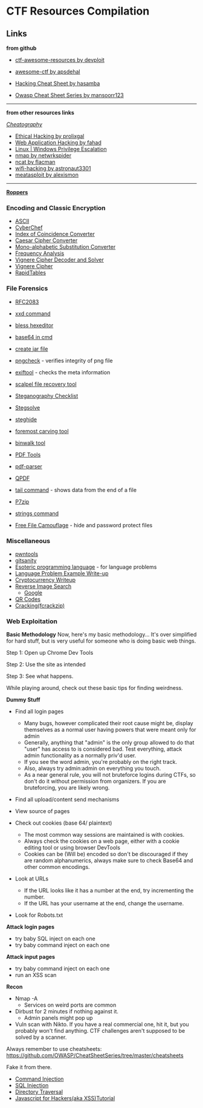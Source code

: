 # CTF Resources Compilation

## Links

**from github**


- [ctf-awesome-resources by devploit](https://github.com/devploit/ctf-awesome-resources)

- [awesome-ctf by apsdehal](https://github.com/apsdehal/awesome-ctf)

- [Hacking Cheat Sheet by hasamba](https://github.com/hasamba/Hacking-and-CTF-Cheat-Sheet/blob/main/Hacking%20Cheat%20Sheet.md#hacking-cheat-sheet)

- [Owasp Cheat Sheet Series by mansoorr123](https://github.com/OWASP/CheatSheetSeries/tree/master/cheatsheets)

---

**from other resources links**

*[Cheatography](https://cheatography.com)*

- [Ethical Hacking by prolixgal](https://cheatography.com/prolixgal/cheat-sheets/ethical-hacking/)
- [Web Application Hacking by fahad](https://cheatography.com/fahad/cheat-sheets/web-application-hacking/)
- [Linux | Windows Privilege Escalation](https://cheatography.com/blacklist/cheat-sheets/linux-windows-privilege-escalation/)
- [nmap by netwrkspider](https://cheatography.com/netwrkspider/cheat-sheets/nmap-cheatsheet/)
- [ncat by flacman](https://cheatography.com/flacman/cheat-sheets/ncat-cheat-sheet/)
- [wifi-hacking by astronaut3301](https://cheatography.com/astronaut3301/cheat-sheets/wifi-hacking/)
- [meatasploit by alexismon](https://cheatography.com/alexismon/cheat-sheets/metasploit-cheat-sheet/)

---

**[Roppers](https://www.roppers.org/)**

### Encoding and Classic Encryption

- [ASCII](https://catonmat.net/ascii-cheat-sheet)
- [CyberChef](https://gchq.github.io/CyberChef/)
- [Index of Coincidence Converter](https://www.dcode.fr/index-coincidence)
- [Caesar Cipher Converter](https://www.dcode.fr/caesar-cipher)
- [Mono-alphabetic Substitution Converter](https://www.dcode.fr/monoalphabetic-substitution)
- [Frequency Analysis](https://www.dcode.fr/frequency-analysis)
- [Vignere Cipher Decoder and Solver](https://www.boxentriq.com/code-breaking/vigenere-cipher)
- [Vignere Cipher](https://www.dcode.fr/vigenere-cipher)
- [RapidTables](https://www.rapidtables.com/convert/number/ascii-hex-bin-dec-converter.html)

### File Forensics

- [RFC2083](https://tools.ietf.org/html/rfc2083)
- [xxd command](https://linuxhandbook.com/xxd-command/)
- [bless hexeditor](https://miloserdov.org/?p=5666)
- [base64 in cmd](https://www.serverlab.ca/tutorials/linux/administration-linux/how-to-base64-encode-and-decode-from-command-line/)
- [create jar file](https://github.com/macagua/example.java.helloworld)
- [pngcheck](http://www.libpng.org/pub/png/apps/pngcheck.html) - verifies integrity of png file
- [exiftool](https://exiftool.org) - checks the meta information
- [scalpel file recovery tool](https://www.kali.org/tools/scalpel/)
- [Steganography Checklist](https://stegonline.georgeom.net/checklist)
- [Stegsolve](https://github.com/eugenekolo/sec-tools/tree/master/stego/stegsolve/stegsolve)
- [steghide](https://steghide.sourceforge.net/documentation.php)
- [foremost carving tool](https://linuxconfig.org/how-to-recover-deleted-files-with-foremost-on-linux)

- [binwalk tool](https://github.com/briankip/binwalk-tutorial)
- [PDF Tools](https://blog.didierstevens.com/programs/pdf-tools/)
- [pdf-parser](https://www.aldeid.com/wiki/Pdf-parser)
- [QPDF](https://github.com/qpdf/qpdf)
- [tail command](https://www.howtogeek.com/481766/how-to-use-the-tail-command-on-linux/) - shows data from the end of a file
- [P7zip](https://www.kali.org/tools/p7zip/)
- [strings command](https://www.howtogeek.com/427805/how-to-use-the-strings-command-on-linux/)
- [Free File Camouflage](https://www.addictivetips.com/windows-tips/hide-password-protect-your-files-in-images-with-free-file-camouflage/#:~:text=Free%20File%20Camouflage%20has%20two%20basic%20tabs%3A%20Camouflage,want%20to%20hide.%20Then%2C%20choose%20a%20JPEG%20image.) - hide and password protect files

### Miscellaneous

- [pwntools](https://github.com/Gallopsled/pwntools)
- [gitsanity](https://jaimelightfoot.com/blog/tuctfs-ready-player-one-challenges-hint-git-is-your-friend/)
- [Esoteric programming language](https://en.wikipedia.org/wiki/Esoteric_programming_language) - for language problems
- [Language Problem Example Write-up](https://medium.com/@naveenramesh915/sunshine-ctf-2019-write-ups-648b104d2893)
- [Cryptocurrency Writeup](https://blog.coinbase.com/capture-the-coin-blockchain-category-solutions-9aef880d7e00)
- [Reverse Image Search](https://tineye.com/)
	- [Google](https://support.google.com/websearch/answer/1325808?hl=en&co=GENIE.Platform%3DDesktop)
- [QR Codes](https://www.thonky.com/qr-code-tutorial/)
- [Cracking(fcrackzip)](https://www.geeksforgeeks.org/fcrackzip-tool-crack-a-zip-file-password-in-kali-linux/)

### Web Exploitation

**Basic Methodology**
Now, here's my basic methodology... It's over simplified for hard stuff, but is very useful for someone who is doing basic web things. 

Step 1: Open up Chrome Dev Tools

Step 2: Use the site as intended

Step 3: See what happens. 



While playing around, check out these basic tips for finding weirdness.



**Dummy Stuff**
- Find all login pages
  - Many bugs, however complicated their root cause might be, display themselves as a normal user having powers that were meant only for admin
  - Generally, anything that "admin" is the only group allowed to do that "user" has access to is considered bad. Test everything, attack admin functionality as a normally priv'd user.
  - If you see the word admin, you're probably on the right track.
  - Also, always try admin:admin on everything you touch.
  - As a near general rule, you will not bruteforce logins during CTFs, so don't do it without permission from organizers. If you are bruteforcing, you are likely wrong.

- Find all upload/content send mechanisms
- View source of pages
- Check out cookies (base 64/ plaintext)
  - The most common way sessions are maintained is with cookies.
  - Always check the cookies on a web page, either with a cookie editing tool or using browser DevTools
  - Cookies can be (Will be) encoded so don't be discouraged if they are random alphanumerics, always make sure to check Base64 and other common encodings.
- Look at URLs
  - If the URL looks like it has a number at the end, try incrementing the number.
  - If the URL has your username at the end, change the username.
- Look for Robots.txt

**Attack login pages**
- try baby SQL inject on each one
- try baby command inject on each one

**Attack input pages**
- try baby command inject on each one
- run an XSS scan

**Recon**
- Nmap -A
  - Services on weird ports are common
- Dirbust for 2 minutes if nothing against it.
  - Admin panels might pop up
- Vuln scan with Nikto. If you have a real commercial one, hit it, but you probably won't find anything. CTF challenges aren't supposed to be solved by a scanner.

Always remember to use cheatsheets: https://github.com/OWASP/CheatSheetSeries/tree/master/cheatsheets

 Fake it from there.


 - [Command Injection](https://ctf101.org/web-exploitation/command-injection/what-is-command-injection/)
 - [SQL Injection](https://ctf101.org/web-exploitation/sql-injection/what-is-sql-injection/)
 - [Directory Traversal](https://ctf101.org/web-exploitation/directory-traversal/what-is-directory-traversal/)
 - [Javascript for Hackers(aka XSS)Tutorial](https://www.hacker101.com/sessions/javascript_for_hackers)


